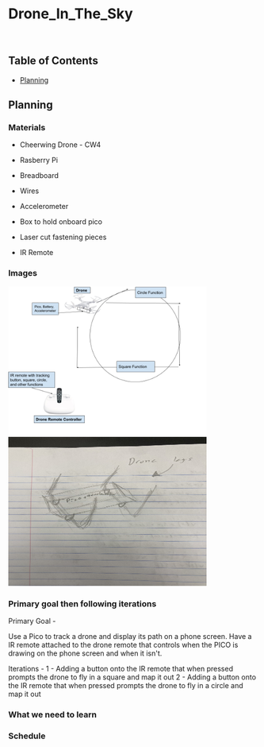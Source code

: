 # Drone_In_The_Sky

&nbsp;

## Table of Contents
* [Planning](#Planning)



## Planning

### Materials 

 - Cheerwing Drone - CW4
 
 - Rasberry Pi
 
 - Breadboard
 
 - Wires 
 
 - Accelerometer 

 - Box to hold onboard pico
 
 - Laser cut fastening pieces
 
 - IR Remote 
 
### Images 

<img src="images/Drone_Planning_Outline.png" width="400" height="300" /> <img src="images/PlanningImage_2.JPG" width="400" height="300" /> 

### Primary goal then following iterations 

Primary Goal - 

Use a Pico to track a drone and display its path on a phone screen. Have a IR remote attached to the drone remote that controls when the PICO is drawing on the phone screen and when it isn't.  

Iterations - 
 1 - Adding a button onto the IR remote that when pressed prompts the drone to fly in a square and map it out
 2 - Adding a button onto the IR remote that when pressed prompts the drone to fly in a circle and map it out

### What we need to learn


### Schedule


